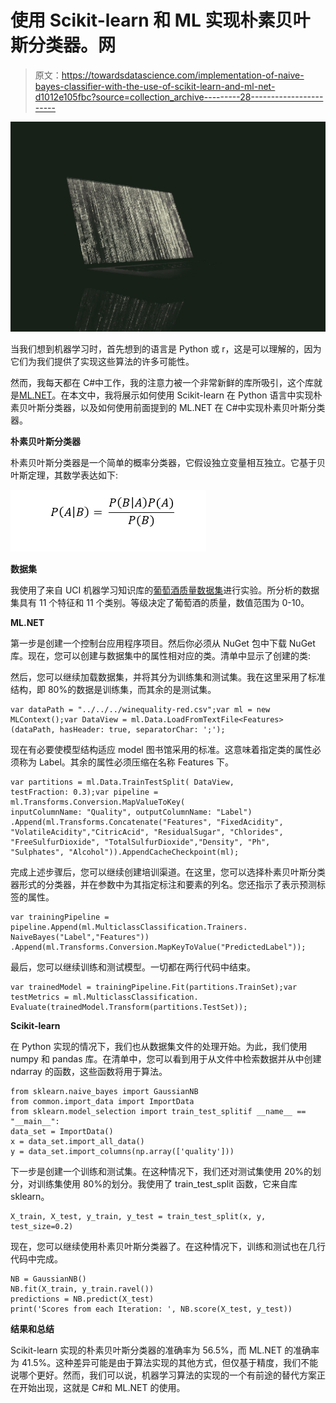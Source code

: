 # 使用 Scikit-learn 和 ML 实现朴素贝叶斯分类器。网

> 原文：<https://towardsdatascience.com/implementation-of-naive-bayes-classifier-with-the-use-of-scikit-learn-and-ml-net-d1012e105fbc?source=collection_archive---------28----------------------->

![](img/f68cc83dd8636aa04c85a2b29ffa2621.png)

当我们想到机器学习时，首先想到的语言是 Python 或 r，这是可以理解的，因为它们为我们提供了实现这些算法的许多可能性。

然而，我每天都在 C#中工作，我的注意力被一个非常新鲜的库所吸引，这个库就是[ML.NET](https://docs.microsoft.com/en-gb/dotnet/machine-learning/)。在本文中，我将展示如何使用 Scikit-learn 在 Python 语言中实现朴素贝叶斯分类器，以及如何使用前面提到的 ML.NET 在 C#中实现朴素贝叶斯分类器。

**朴素贝叶斯分类器**

朴素贝叶斯分类器是一个简单的概率分类器，它假设独立变量相互独立。它基于贝叶斯定理，其数学表达如下:

![](img/7e865ccb85d25051c32ca786ee177aca.png)

**数据集**

我使用了来自 UCI 机器学习知识库的[葡萄酒质量数据集](https://archive.ics.uci.edu/ml/datasets/Wine+Quality)进行实验。所分析的数据集具有 11 个特征和 11 个类别。等级决定了葡萄酒的质量，数值范围为 0-10。

**ML.NET**

第一步是创建一个控制台应用程序项目。然后你必须从 NuGet 包中下载 NuGet 库。现在，您可以创建与数据集中的属性相对应的类。清单中显示了创建的类:

然后，您可以继续加载数据集，并将其分为训练集和测试集。我在这里采用了标准结构，即 80%的数据是训练集，而其余的是测试集。

```
var dataPath = "../../../winequality-red.csv";var ml = new MLContext();var DataView = ml.Data.LoadFromTextFile<Features>(dataPath, hasHeader: true, separatorChar: ';');
```

现在有必要使模型结构适应 model 图书馆采用的标准。这意味着指定类的属性必须称为 Label。其余的属性必须压缩在名称 Features 下。

```
var partitions = ml.Data.TrainTestSplit( DataView, 
testFraction: 0.3);var pipeline = ml.Transforms.Conversion.MapValueToKey(
inputColumnName: "Quality", outputColumnName: "Label")
.Append(ml.Transforms.Concatenate("Features", "FixedAcidity", "VolatileAcidity","CitricAcid", "ResidualSugar", "Chlorides", "FreeSulfurDioxide", "TotalSulfurDioxide","Density", "Ph", "Sulphates", "Alcohol")).AppendCacheCheckpoint(ml);
```

完成上述步骤后，您可以继续创建培训渠道。在这里，您可以选择朴素贝叶斯分类器形式的分类器，并在参数中为其指定标注和要素的列名。您还指示了表示预测标签的属性。

```
var trainingPipeline = pipeline.Append(ml.MulticlassClassification.Trainers.
NaiveBayes("Label","Features"))
.Append(ml.Transforms.Conversion.MapKeyToValue("PredictedLabel"));
```

最后，您可以继续训练和测试模型。一切都在两行代码中结束。

```
var trainedModel = trainingPipeline.Fit(partitions.TrainSet);var testMetrics = ml.MulticlassClassification.
Evaluate(trainedModel.Transform(partitions.TestSet));
```

**Scikit-learn**

在 Python 实现的情况下，我们也从数据集文件的处理开始。为此，我们使用 numpy 和 pandas 库。在清单中，您可以看到用于从文件中检索数据并从中创建 ndarray 的函数，这些函数将用于算法。

```
from sklearn.naive_bayes import GaussianNB
from common.import_data import ImportData
from sklearn.model_selection import train_test_splitif __name__ == "__main__":
data_set = ImportData()
x = data_set.import_all_data()
y = data_set.import_columns(np.array(['quality']))
```

下一步是创建一个训练和测试集。在这种情况下，我们还对测试集使用 20%的划分，对训练集使用 80%的划分。我使用了 train_test_split 函数，它来自库 sklearn。

```
X_train, X_test, y_train, y_test = train_test_split(x, y, test_size=0.2)
```

现在，您可以继续使用朴素贝叶斯分类器了。在这种情况下，训练和测试也在几行代码中完成。

```
NB = GaussianNB()
NB.fit(X_train, y_train.ravel())
predictions = NB.predict(X_test)
print('Scores from each Iteration: ', NB.score(X_test, y_test))
```

**结果和总结**

Scikit-learn 实现的朴素贝叶斯分类器的准确率为 56.5%，而 ML.NET 的准确率为 41.5%。这种差异可能是由于算法实现的其他方式，但仅基于精度，我们不能说哪个更好。然而，我们可以说，机器学习算法的实现的一个有前途的替代方案正在开始出现，这就是 C#和 ML.NET 的使用。